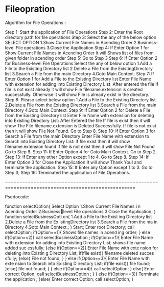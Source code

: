 # Fileopration

Algorithm for File Operations :

Step 1: Start the application of File Operations
Step 2: Enter the Root directory path for file operations
Step 3: Select the any of the below option
		SELECT OPTION
		1.Show Current File Names in Acending Order
		2.Business-level File operations
		3.Close the Application
Step 4: If Enter Option 1 for Show Current File Names in Acending Order
		It will Shows list of files from given folder in acending order
Step 5: Go to Step 3 
Step 6: If Enter Option 2 for Business-level File Operations Select the any of below option
		1.Add a File to the Existing Directory list
		2.Delete a File from the ExistingDirectory list
		3.Search a File from the main Directory
		4.Goto Main Context.
Step 7: If Enter Option 1 for Add a File to the Existing Directory list
		Enter File Name with extension for adding into Existing Directory List:
		After entered the file If file is not exist already it will show File filename.extension is created successfully.
		Otherwise it will show File is already exist in the directory.
Step 8: Please select below option
		1.Add a File to the Existing Directory list
		2.Delete a File from the Existing Directory list
		3.Search a File from the main Directory
		4.Goto Main Context.
Step 9: If Enter Option 2 for Delete a File from the Existing Directory list
		Enter File Name with extension for deleting into Existing Directory List:
		After Entered the file If file is exist then it will show The File filename.extension is Deleted Successfully.
		If file is not exist then it will show File Not Found.
		Go to Step 8.
Step 10: If Enter Option 3 for Search a File from the main Directory
		 Enter File Name with extension to Search into Existing Directory List:
		 If file exist then it will show filename.extension found
		 If file is not exist then it will show File Not Found
		 Go to Step 8.
Step 11: If Enter Option 4 for Goto Main Context.
		 Go to Step 2.
Step 13: If Enter any other Option except 1 to 4.
	 Go to Step 8.
Step 14: If Enter Option 3 for Close the Application
		 It will show Thank You! and terminate the application.
Step 15: If Enter any Option except 1 to 3.
	 Go to Step 3;
Step 16: Terminated the application of File Operations.

====================================================================================================

Psedocode:


function selectOption{
Select Option
1.Show Current File Names i
n Acending Order
 2.Businesslevel File operations
 3.Close the
 Application;
}
function selectBusinessOpti
on{
 1.Add a File to the Exist
ing Directory list
2.Delete a File from the Ex
istingDirectory list
3.Search a File from the ma
in Directory
4.Goto Main Context.;
}
Start;
Enter root Directory;
call selectOption;
if(Option==1){
 Shows file names in acend
ing order;
}
else if(Option==2){
 call selectBusinessOption
;
if(Option==1){
 Enter File Name with
 extension for adding into
 Existing Directory List;
 shows file name added suc
essfully;
}else if(Option==2){
 Enter File Name with exte
nsion
 for deleting into Existin
g Directory List;
 if(file exist){
 filename deleted succes
sfully;
 }else{
 File not found;
 }
}
else if(Option==3){
 Enter File Name with exte
nsion
 to Search into Existing D
irectory List;
 if(file exist){
 file found;
 }else{
 file not found;
 }
}
else if(Option==4){
call selectOption;
}
else{
 Enter correct Option;
 call selectBusinessOption
;
}
}
else if(Option==3){
 Terminate the application
;
}else{
 Enter correct Option;
 call selectOption;
}
